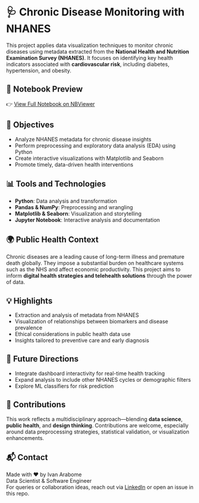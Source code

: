 

# 🩺 Chronic Disease Monitoring with NHANES

This project applies data visualization techniques to monitor chronic diseases using metadata extracted from the **National Health and Nutrition Examination Survey (NHANES)**. It focuses on identifying key health indicators associated with **cardiovascular risk**, including diabetes, hypertension, and obesity.
## 📘 Notebook Preview

👉 [View Full Notebook on NBViewer](https://nbviewer.org/github/arabomeivan/CardioVascularDisaeseAnalysis/blob/main/240198543_DataVisualisation.ipynb)

## 📌 Objectives

- Analyze NHANES metadata for chronic disease insights
- Perform preprocessing and exploratory data analysis (EDA) using Python
- Create interactive visualizations with Matplotlib and Seaborn
- Promote timely, data-driven health interventions

## 📊 Tools and Technologies

- **Python**: Data analysis and transformation
- **Pandas & NumPy**: Preprocessing and wrangling
- **Matplotlib & Seaborn**: Visualization and storytelling
- **Jupyter Notebook**: Interactive analysis and documentation

## 🌍 Public Health Context

Chronic diseases are a leading cause of long-term illness and premature death globally. They impose a substantial burden on healthcare systems such as the NHS and affect economic productivity. This project aims to inform **digital health strategies and telehealth solutions** through the power of data.

## 💡 Highlights

- Extraction and analysis of metadata from NHANES
- Visualization of relationships between biomarkers and disease prevalence
- Ethical considerations in public health data use
- Insights tailored to preventive care and early diagnosis

## 🧠 Future Directions

- Integrate dashboard interactivity for real-time health tracking
- Expand analysis to include other NHANES cycles or demographic filters
- Explore ML classifiers for risk prediction


## 🤝 Contributions

This work reflects a multidisciplinary approach—blending **data science**, **public health**, and **design thinking**. Contributions are welcome, especially around data preprocessing strategies, statistical validation, or visualization enhancements.

## 📬 Contact

Made with ❤️ by Ivan Arabome  
Data Scientist & Software Engineer  
For queries or collaboration ideas, reach out via [LinkedIn](https://www.linkedin.com/in/ivan-arabome/) or open an issue in this repo.
